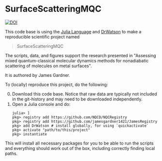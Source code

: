# SurfaceScatteringMQC

[![DOI](https://zenodo.org/badge/645741698.svg)](https://zenodo.org/badge/latestdoi/645741698)

This code base is using the [Julia Language](https://julialang.org/) and
[DrWatson](https://juliadynamics.github.io/DrWatson.jl/stable/)
to make a reproducible scientific project named
> SurfaceScatteringMQC

The scripts, data, and figures support the research presented in "Assessing mixed quantum-classical molecular dynamics methods for
nonadiabatic scattering of molecules on metal surfaces".

It is authored by James Gardner.

To (locally) reproduce this project, do the following:

0. Download this code base. Notice that raw data are typically not included in the
   git-history and may need to be downloaded independently.
1. Open a Julia console and do:
   ```
   julia> ]
   pkg> registry add https://github.com/NQCD/NQCRegistry
   pkg> registry add https://github.com/jamesgardner1421/JamesRegistry
   pkg> add DrWatson # install globally, for using `quickactivate`
   pkg> activate "path/to/this/project"
   pkg> instantiate
   ```

This will install all necessary packages for you to be able to run the scripts and
everything should work out of the box, including correctly finding local paths.
